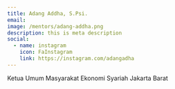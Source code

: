 ```yaml
---
title: Adang Addha, S.Psi.
email: 
image: /mentors/adang-addha.png
description: this is meta description
social:
  - name: instagram
    icon: FaInstagram
    link: https://instagram.com/adangadha
---
```


Ketua Umum Masyarakat Ekonomi Syariah Jakarta Barat